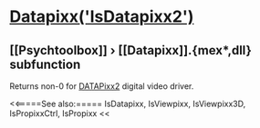 # [Datapixx('IsDatapixx2')](Datapixx-IsDatapixx2) 
## [[Psychtoolbox]] &#8250; [[Datapixx]].{mex*,dll} subfunction


Returns non-0 for [DATAPixx2](DATAPixx2) digital video driver.  
  


<<=====See also:=====
IsDatapixx, IsViewpixx, IsViewpixx3D, IsPropixxCtrl, IsPropixx
<<